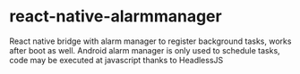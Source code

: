 <h1>react-native-alarmmanager</h1>

<p>React native bridge with alarm manager to register background tasks, works after boot as well. 
Android alarm manager is only used to schedule tasks, code may be executed at javascript thanks to HeadlessJS</p>
